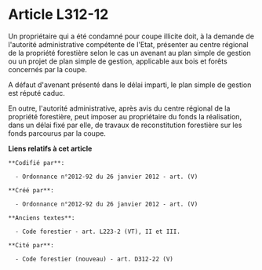 # Article L312-12

Un propriétaire qui a été condamné pour coupe illicite doit, à la demande de l'autorité administrative compétente de l'Etat,
présenter au centre régional de la propriété forestière selon le cas un avenant au plan simple de gestion ou un projet de
plan simple de gestion, applicable aux bois et forêts concernés par la coupe.

A défaut d'avenant présenté dans le délai imparti, le plan simple de gestion est réputé caduc.

En outre, l'autorité administrative, après avis du centre régional de la propriété forestière, peut imposer au propriétaire
du fonds la réalisation, dans un délai fixé par elle, de travaux de reconstitution forestière sur les fonds parcourus par la
coupe.

**Liens relatifs à cet article**

	**Codifié par**:

	  - Ordonnance n°2012-92 du 26 janvier 2012 - art. (V)

	**Créé par**:

	  - Ordonnance n°2012-92 du 26 janvier 2012 - art. (V)

	**Anciens textes**:

	  - Code forestier - art. L223-2 (VT), II et III.

	**Cité par**:

	  - Code forestier (nouveau) - art. D312-22 (V)
